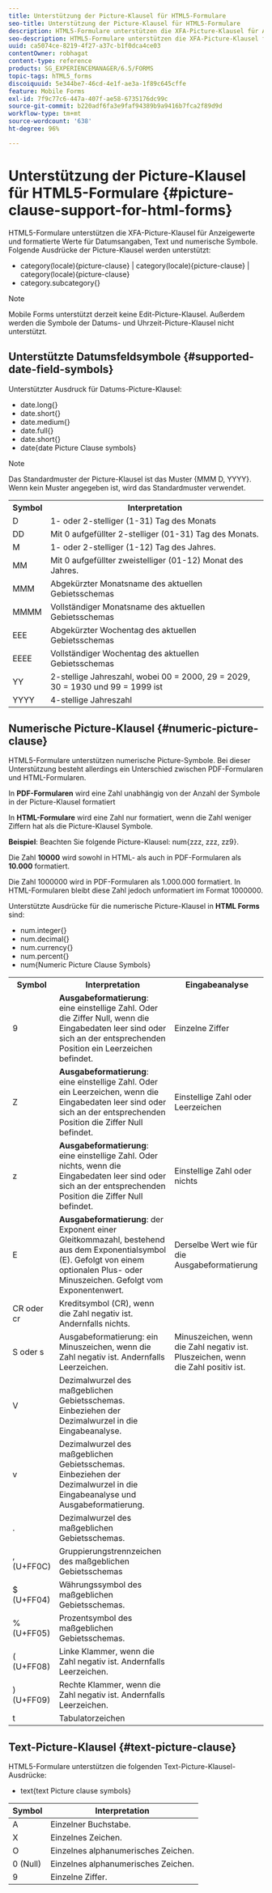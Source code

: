 ```yaml
---
title: Unterstützung der Picture-Klausel für HTML5-Formulare
seo-title: Unterstützung der Picture-Klausel für HTML5-Formulare
description: HTML5-Formulare unterstützen die XFA-Picture-Klausel für Anzeigewerte und formatierte Werte für Datumsangaben, Text und numerische Symbole.
seo-description: HTML5-Formulare unterstützen die XFA-Picture-Klausel für Anzeigewerte und formatierte Werte für Datumsangaben, Text und numerische Symbole.
uuid: ca5074ce-8219-4f27-a37c-b1f0dca4ce03
contentOwner: robhagat
content-type: reference
products: SG_EXPERIENCEMANAGER/6.5/FORMS
topic-tags: hTML5_forms
discoiquuid: 5e344be7-46cd-4e1f-ae3a-1f89c645cffe
feature: Mobile Forms
exl-id: 7f9c77c6-447a-407f-ae58-6735176dc99c
source-git-commit: b220adf6fa3e9faf94389b9a9416b7fca2f89d9d
workflow-type: tm+mt
source-wordcount: '638'
ht-degree: 96%

---
```


# Unterstützung der Picture-Klausel für HTML5-Formulare {#picture-clause-support-for-html-forms}

HTML5-Formulare unterstützen die XFA-Picture-Klausel für Anzeigewerte und formatierte Werte für Datumsangaben, Text und numerische Symbole. Folgende Ausdrücke der Picture-Klausel werden unterstützt:

* category(locale){picture-clause} | category(locale){picture-clause} | category(locale){picture-clause}
* category.subcategory{}

>[!NOTE]
>
>Mobile Forms unterstützt derzeit keine Edit-Picture-Klausel. Außerdem werden die Symbole der Datums- und Uhrzeit-Picture-Klausel nicht unterstützt.

## Unterstützte Datumsfeldsymbole {#supported-date-field-symbols}

Unterstützter Ausdruck für Datums-Picture-Klausel:

* date.long{}
* date.short{}
* date.medium{}
* date.full{}
* date.short{}
* date{date Picture Clause symbols}

>[!NOTE]
>
>Das Standardmuster der Picture-Klausel ist das Muster {MMM D, YYYY}. Wenn kein Muster angegeben ist, wird das Standardmuster verwendet.

<table>
 <tbody>
  <tr>
   <th><strong>Symbol</strong></th>
   <th>Interpretation</th>
  </tr>
  <tr>
   <td>D</td>
   <td>1- oder 2-stelliger (1-31) Tag des Monats</td>
  </tr>
  <tr>
   <td>DD</td>
   <td>Mit 0 aufgefüllter 2-stelliger (01-31) Tag des Monats.<br /> </td>
  </tr>
  <tr>
   <td>M</td>
   <td>1- oder 2-stelliger (1-12) Tag des Jahres.<br /> </td>
  </tr>
  <tr>
   <td>MM</td>
   <td>Mit 0 aufgefüllter zweistelliger (01-12) Monat des Jahres.<br /> </td>
  </tr>
  <tr>
   <td>MMM</td>
   <td>Abgekürzter Monatsname des aktuellen Gebietsschemas<br /> </td>
  </tr>
  <tr>
   <td>MMMM</td>
   <td>Vollständiger Monatsname des aktuellen Gebietsschemas<br /> </td>
  </tr>
  <tr>
   <td>EEE</td>
   <td>Abgekürzter Wochentag des aktuellen Gebietsschemas<br /> </td>
  </tr>
  <tr>
   <td>EEEE</td>
   <td>Vollständiger Wochentag des aktuellen Gebietsschemas<br /> </td>
  </tr>
  <tr>
   <td>YY</td>
   <td>2-stellige Jahreszahl, wobei 00 = 2000, 29 = 2029, 30 = 1930 und 99 = 1999 ist<br /> </td>
  </tr>
  <tr>
   <td>YYYY</td>
   <td>4-stellige Jahreszahl<br /> </td>
  </tr>
 </tbody>
</table>

## Numerische Picture-Klausel {#numeric-picture-clause}

HTML5-Formulare unterstützen numerische Picture-Symbole. Bei dieser Unterstützung besteht allerdings ein Unterschied zwischen PDF-Formularen und HTML-Formularen.

In **PDF-Formularen** wird eine Zahl unabhängig von der Anzahl der Symbole in der Picture-Klausel formatiert

In **HTML-Formulare** wird eine Zahl nur formatiert, wenn die Zahl weniger Ziffern hat als die Picture-Klausel Symbole.

**Beispiel**: Beachten Sie folgende Picture-Klausel: num{zzz, zzz, zz9}.

Die Zahl **10000** wird sowohl in HTML- als auch in PDF-Formularen als **10.000** formatiert.

Die Zahl 1000000 wird in PDF-Formularen als 1.000.000 formatiert. In HTML-Formularen bleibt diese Zahl jedoch unformatiert im Format 1000000.

Unterstützte Ausdrücke für die numerische Picture-Klausel in **HTML Forms** sind:

* num.integer{}
* num.decimal{}
* num.currency{}
* num.percent{}
* num{Numeric Picture Clause Symbols}

<table>
 <tbody>
  <tr>
   <th><strong>Symbol</strong></th>
   <th><strong>Interpretation</strong></th>
   <th>Eingabeanalyse</th>
  </tr>
  <tr>
   <td>9</td>
   <td><strong>Ausgabeformatierung</strong>: eine einstellige Zahl. Oder die Ziffer Null, wenn die Eingabedaten leer sind oder sich an der entsprechenden Position ein Leerzeichen befindet.<br /> </td>
   <td>Einzelne Ziffer</td>
  </tr>
  <tr>
   <td>Z</td>
   <td><strong>Ausgabeformatierung</strong>: eine einstellige Zahl. Oder ein Leerzeichen, wenn die Eingabedaten leer sind oder sich an der entsprechenden Position die Ziffer Null befindet.<br /> </td>
   <td>Einstellige Zahl oder Leerzeichen</td>
  </tr>
  <tr>
   <td>z</td>
   <td><strong>Ausgabeformatierung</strong>: eine einstellige Zahl. Oder nichts, wenn die Eingabedaten leer sind oder sich an der entsprechenden Position die Ziffer Null befindet.<br /> </td>
   <td>Einstellige Zahl oder nichts</td>
  </tr>
  <tr>
   <td>E</td>
   <td><strong>Ausgabeformatierung</strong>: der Exponent einer Gleitkommazahl, bestehend aus dem Exponentialsymbol (E). Gefolgt von einem optionalen Plus- oder Minuszeichen. Gefolgt vom Exponentenwert.<br /> </td>
   <td>Derselbe Wert wie für die Ausgabeformatierung</td>
  </tr>
  <tr>
   <td>CR oder cr<br /> </td>
   <td>Kreditsymbol (CR), wenn die Zahl negativ ist. Andernfalls nichts.</td>
   <td><br type="_moz" /> </td>
  </tr>
  <tr>
   <td>S oder s<br /> </td>
   <td>Ausgabeformatierung: ein Minuszeichen, wenn die Zahl negativ ist. Andernfalls Leerzeichen.<br /> </td>
   <td>Minuszeichen, wenn die Zahl negativ ist. Pluszeichen, wenn die Zahl positiv ist.</td>
  </tr>
  <tr>
   <td>V</td>
   <td>Dezimalwurzel des maßgeblichen Gebietsschemas. Einbeziehen der Dezimalwurzel in die Eingabeanalyse.</td>
   <td><br type="_moz" /> </td>
  </tr>
  <tr>
   <td>v</td>
   <td>Dezimalwurzel des maßgeblichen Gebietsschemas. Einbeziehen der Dezimalwurzel in die Eingabeanalyse und Ausgabeformatierung.</td>
   <td><br type="_moz" /> </td>
  </tr>
  <tr>
   <td>.</td>
   <td>Dezimalwurzel des maßgeblichen Gebietsschemas.</td>
   <td><br type="_moz" /> </td>
  </tr>
  <tr>
   <td>, (U+FF0C)</td>
   <td>Gruppierungstrennzeichen des maßgeblichen Gebietsschemas</td>
   <td><br type="_moz" /> </td>
  </tr>
  <tr>
   <td>$ (U+FF04)</td>
   <td>Währungssymbol des maßgeblichen Gebietsschemas.</td>
   <td><br type="_moz" /> </td>
  </tr>
  <tr>
   <td>% (U+FF05)</td>
   <td>Prozentsymbol des maßgeblichen Gebietsschemas.</td>
   <td><br type="_moz" /> </td>
  </tr>
  <tr>
   <td>( (U+FF08)</td>
   <td>Linke Klammer, wenn die Zahl negativ ist. Andernfalls Leerzeichen.</td>
   <td><br type="_moz" /> </td>
  </tr>
  <tr>
   <td>) (U+FF09)</td>
   <td>Rechte Klammer, wenn die Zahl negativ ist. Andernfalls Leerzeichen.</td>
   <td><br type="_moz" /> </td>
  </tr>
  <tr>
   <td>t</td>
   <td>Tabulatorzeichen</td>
   <td><br type="_moz" /> </td>
  </tr>
 </tbody>
</table>

## Text-Picture-Klausel  {#text-picture-clause}

HTML5-Formulare unterstützen die folgenden Text-Picture-Klausel-Ausdrücke:

* text{text Picture clause symbols}

| **Symbol** | **Interpretation** |
|---|---|
| A | Einzelner Buchstabe. |
| X | Einzelnes Zeichen. |
| O | Einzelnes alphanumerisches Zeichen. |
| 0 (Null) | Einzelnes alphanumerisches Zeichen. |
| 9 | Einzelne Ziffer. |
